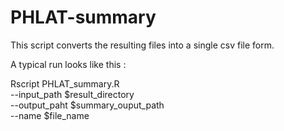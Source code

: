 # PHLAT-summary

This script converts the resulting files into a single csv file form.

A typical run looks like this :

  Rscript PHLAT_summary.R \
  --input_path $result_directory \
  --output_paht $summary_ouput_path \
  --name $file_name
  

